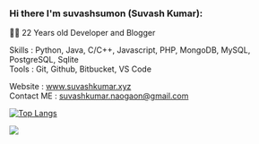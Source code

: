 
### Hi there I'm suvashsumon (Suvash Kumar):


  
  
👨‍💻 22 Years old Developer and Blogger

Skills : Python, Java, C/C++, Javascript, PHP, MongoDB, MySQL, PostgreSQL, Sqlite  
Tools : Git, Github, Bitbucket, VS Code
  
Website : www.suvashkumar.xyz  
Contact ME   :     suvashkumar.naogaon@gmail.com


[![Top Langs](https://github-readme-stats.vercel.app/api/top-langs/?username=suvashsumon&layout=compact)](https://github.com/suvashsumon/)

<img src="https://github-readme-stats.vercel.app/api?username=suvashsumon&show_icons=true" style="text-align: center;">
